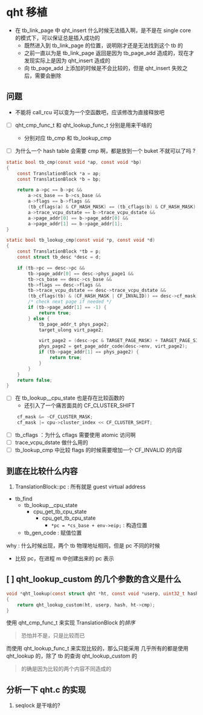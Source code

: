 # qht 移植

- 在 tb_link_page 中 qht_insert 什么时候无法插入啊，是不是在 single core 的模式下，可以保证总是插入成功的
  - 既然进入到 tb_link_page 的位置，说明刚才还是无法找到这个 tb 的
  - 之前一直以为是 tb_link_page 返回是因为 tb_page_add 造成的，现在才发现实际上是因为 qht_insert 造成的
  - 向 tb_page_add 上添加的时候是不会比较的，但是 qht_insert 失败之后，需要会删除

## 问题
- 不能将 call_rcu 可以变为一个空函数吧，应该修改为直接释放吧

- [ ] qht_cmp_func_t 和 qht_lookup_func_t 分别是用来干啥的
  - 分别对应 tb_cmp 和 tb_lookup_cmp

- [ ] 为什么一个 hash table 会需要 cmp 啊，都是放到一个 buket 不就可以了吗 ?

```c
static bool tb_cmp(const void *ap, const void *bp)
{
    const TranslationBlock *a = ap;
    const TranslationBlock *b = bp;

    return a->pc == b->pc &&
        a->cs_base == b->cs_base &&
        a->flags == b->flags &&
        (tb_cflags(a) & CF_HASH_MASK) == (tb_cflags(b) & CF_HASH_MASK) &&
        a->trace_vcpu_dstate == b->trace_vcpu_dstate &&
        a->page_addr[0] == b->page_addr[0] &&
        a->page_addr[1] == b->page_addr[1];
}

static bool tb_lookup_cmp(const void *p, const void *d)
{
    const TranslationBlock *tb = p;
    const struct tb_desc *desc = d;

    if (tb->pc == desc->pc &&
        tb->page_addr[0] == desc->phys_page1 &&
        tb->cs_base == desc->cs_base &&
        tb->flags == desc->flags &&
        tb->trace_vcpu_dstate == desc->trace_vcpu_dstate &&
        (tb_cflags(tb) & (CF_HASH_MASK | CF_INVALID)) == desc->cf_mask) {
        /* check next page if needed */
        if (tb->page_addr[1] == -1) {
            return true;
        } else {
            tb_page_addr_t phys_page2;
            target_ulong virt_page2;

            virt_page2 = (desc->pc & TARGET_PAGE_MASK) + TARGET_PAGE_SIZE;
            phys_page2 = get_page_addr_code(desc->env, virt_page2);
            if (tb->page_addr[1] == phys_page2) {
                return true;
            }
        }
    }
    return false;
}
```

- [ ] 在 tb_lookup__cpu_state 也是存在比较函数的
  - 还引入了一个痛苦面具的 CF_CLUSTER_SHIFT
```c
    cf_mask &= ~CF_CLUSTER_MASK;
    cf_mask |= cpu->cluster_index << CF_CLUSTER_SHIFT;
```
- [ ] tb_cflags ：为什么 cflags 需要使用 atomic 访问啊
- [ ] trace_vcpu_dstate 做什么用的
- [ ] tb_lookup_cmp 中比较 flags 的时候需要增加一个 CF_INVALID 的内容

## 到底在比较什么内容
1. TranslationBlock::pc : 所有就是 guest virtual address

- tb_find
  - tb_lookup__cpu_state
    - cpu_get_tb_cpu_state
      - cpu_get_tb_cpu_state
        - `*pc = *cs_base + env->eip;` : 构造位置
  - tb_gen_code : 赋值位置

why : 什么时候出现，两个 tb 物理地址相同，但是 pc 不同的时候
  - 比较 pc，在进程 m 中创建出来的 pc 表示


## [ ] qht_lookup_custom 的几个参数的含义是什么
```c
void *qht_lookup(const struct qht *ht, const void *userp, uint32_t hash)
{
    return qht_lookup_custom(ht, userp, hash, ht->cmp);
}
```

使用 qht_cmp_func_t 来实现 TranslationBlock 的*排序*
> 恐怕并不是，只是比较而已

而使用 qht_lookup_func_t 来实现比较的，那么只能采用
几乎所有的都是使用 qht_lookup 的，除了 tb 的查询 qht_lookup_custom 的
> 的确是因为比较的两个内容不同造成的

## 分析一下 qht.c 的实现
1. seqlock 是干啥的?
